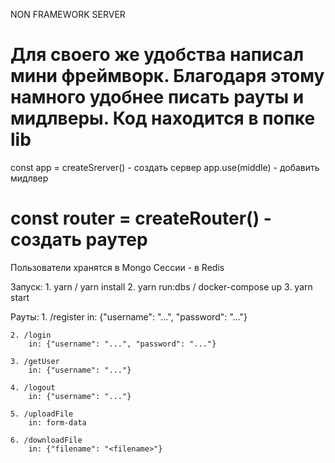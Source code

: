 NON FRAMEWORK SERVER

Для своего же удобства написал мини фреймворк.
Благодаря этому намного удобнее писать рауты и мидлверы.
Код находится в попке lib
=================================================
const app = createSrerver() - создать сервер
app.use(middle) - добавить мидлвер

const router = createRouter() - создать раутер
=================================================

Пользователи хранятся в Mongo
Сессии - в Redis

Запуск: 
    1. yarn / yarn install
    2. yarn run:dbs / docker-compose up
    3. yarn start

Рауты: 
    1. /register 
        in: {"username": "...", "password": "..."}

    2. /login 
        in: {"username": "...", "password": "..."}
    
    3. /getUser 
        in: {"username": "..."}

    4. /logout 
        in: {"username": "..."}

    5. /uploadFile
        in: form-data
    
    6. /downloadFile
        in: {"filename": "<filename>"}